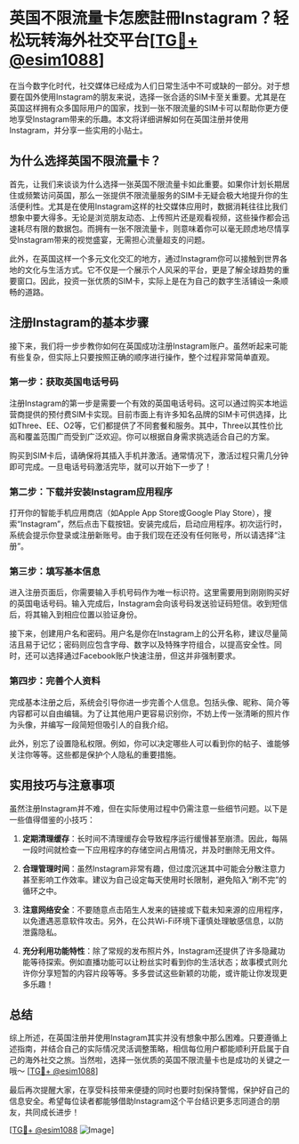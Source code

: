 # 英国不限流量卡怎麽註冊Instagram？轻松玩转海外社交平台[[TG💪+ @esim1088](https://t.me/s/esim1088)]

在当今数字化时代，社交媒体已经成为人们日常生活中不可或缺的一部分。对于想要在国外使用Instagram的朋友来说，选择一张合适的SIM卡至关重要。尤其是在英国这样拥有众多国际用户的国家，找到一张不限流量的SIM卡可以帮助你更方便地享受Instagram带来的乐趣。本文将详细讲解如何在英国注册并使用Instagram，并分享一些实用的小贴士。

## 为什么选择英国不限流量卡？

首先，让我们来谈谈为什么选择一张英国不限流量卡如此重要。如果你计划长期居住或频繁访问英国，那么一张提供不限流量服务的SIM卡无疑会极大地提升你的生活便利性。尤其是在使用Instagram这样的社交媒体应用时，数据消耗往往比我们想象中要大得多。无论是浏览朋友动态、上传照片还是观看视频，这些操作都会迅速耗尽有限的数据包。而拥有一张不限流量卡，则意味着你可以毫无顾虑地尽情享受Instagram带来的视觉盛宴，无需担心流量超支的问题。

此外，在英国这样一个多元文化交汇的地方，通过Instagram你可以接触到世界各地的文化与生活方式。它不仅是一个展示个人风采的平台，更是了解全球趋势的重要窗口。因此，投资一张优质的SIM卡，实际上是在为自己的数字生活铺设一条顺畅的道路。

## 注册Instagram的基本步骤

接下来，我们将一步步教你如何在英国成功注册Instagram账户。虽然听起来可能有些复杂，但实际上只要按照正确的顺序进行操作，整个过程非常简单直观。

### 第一步：获取英国电话号码

注册Instagram的第一步是需要一个有效的英国电话号码。这可以通过购买本地运营商提供的预付费SIM卡实现。目前市面上有许多知名品牌的SIM卡可供选择，比如Three、EE、O2等，它们都提供了不同套餐和服务。其中，Three以其性价比高和覆盖范围广而受到广泛欢迎。你可以根据自身需求挑选适合自己的方案。

购买到SIM卡后，请确保将其插入手机并激活。通常情况下，激活过程只需几分钟即可完成。一旦电话号码激活完毕，就可以开始下一步了！

### 第二步：下载并安装Instagram应用程序

打开你的智能手机应用商店（如Apple App Store或Google Play Store），搜索“Instagram”，然后点击下载按钮。安装完成后，启动应用程序。初次运行时，系统会提示你登录或注册新账号。由于我们现在还没有任何账号，所以请选择“注册”。

### 第三步：填写基本信息

进入注册页面后，你需要输入手机号码作为唯一标识符。这里需要用到刚刚购买好的英国电话号码。输入完成后，Instagram会向该号码发送验证码短信。收到短信后，将其输入到相应位置以验证身份。

接下来，创建用户名和密码。用户名是你在Instagram上的公开名称，建议尽量简洁且易于记忆；密码则应包含字母、数字以及特殊字符组合，以提高安全性。同时，还可以选择通过Facebook账户快速注册，但这并非强制要求。

### 第四步：完善个人资料

完成基本注册之后，系统会引导你进一步完善个人信息。包括头像、昵称、简介等内容都可以自由编辑。为了让其他用户更容易识别你，不妨上传一张清晰的照片作为头像，并编写一段简短但吸引人的自我介绍。

此外，别忘了设置隐私权限。例如，你可以决定哪些人可以看到你的帖子、谁能够关注你等等。这些都是保护个人隐私的重要措施。

## 实用技巧与注意事项

虽然注册Instagram并不难，但在实际使用过程中仍需注意一些细节问题。以下是一些值得借鉴的小技巧：

1. **定期清理缓存**：长时间不清理缓存会导致程序运行缓慢甚至崩溃。因此，每隔一段时间就检查一下应用程序的存储空间占用情况，并及时删除无用文件。
   
2. **合理管理时间**：虽然Instagram非常有趣，但过度沉迷其中可能会分散注意力甚至影响工作效率。建议为自己设定每天使用时长限制，避免陷入“刷不完”的循环之中。

3. **注意网络安全**：不要随意点击陌生人发来的链接或下载未知来源的应用程序，以免遭遇恶意软件攻击。另外，在公共Wi-Fi环境下谨慎处理敏感信息，以防泄露隐私。

4. **充分利用功能特性**：除了常规的发布照片外，Instagram还提供了许多隐藏功能等待探索。例如直播功能可以让粉丝实时看到你的生活状态；故事模式则允许你分享短暂的内容片段等等。多多尝试这些新颖的功能，或许能让你发现更多乐趣！

## 总结

综上所述，在英国注册并使用Instagram其实并没有想象中那么困难。只要遵循上述指南，并结合自己的实际情况灵活调整策略，相信每位用户都能顺利开启属于自己的海外社交之旅。当然啦，选择一张优质的英国不限流量卡也是成功的关键之一哦～ [[TG💪+ @esim1088](https://t.me/s/esim1088)]

最后再次提醒大家，在享受科技带来便捷的同时也要时刻保持警惕，保护好自己的信息安全。希望每位读者都能够借助Instagram这个平台结识更多志同道合的朋友，共同成长进步！ 

[[TG💪+ @esim1088](https://t.me/s/esim1088) ![Image](https://i.postimg.cc/4NQfJmqS/Snipaste-2025-05-13-00-14-12.png)]